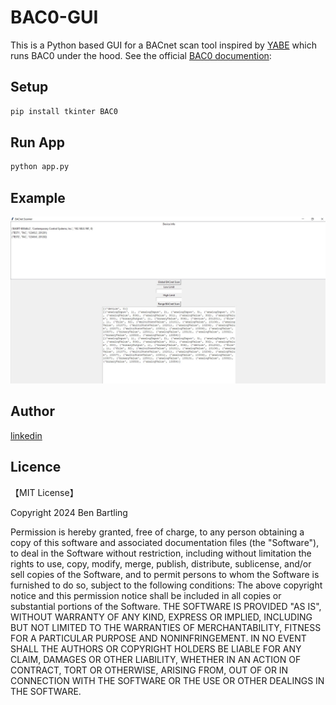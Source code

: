 # BAC0-GUI

This is a Python based GUI for a BACnet scan tool inspired by [YABE](https://sourceforge.net/projects/yetanotherbacnetexplorer/) which runs BAC0 under the hood. See the official [BAC0 documention](https://bac0.readthedocs.io/en/latest/):


## Setup
```bash
pip install tkinter BAC0
```

## Run App
```bash
python app.py
```

## Example
![Alt Text](example_snip.JPG)


## Author

[linkedin](https://www.linkedin.com/in/ben-bartling-510a0961/)

## Licence

【MIT License】

Copyright 2024 Ben Bartling

Permission is hereby granted, free of charge, to any person obtaining a copy of this software and associated documentation files (the "Software"), to deal in the Software without restriction, including without limitation the rights to use, copy, modify, merge, publish, distribute, sublicense, and/or sell copies of the Software, and to permit persons to whom the Software is furnished to do so, subject to the following conditions: The above copyright notice and this permission notice shall be included in all copies or substantial portions of the Software. THE SOFTWARE IS PROVIDED "AS IS", WITHOUT WARRANTY OF ANY KIND, EXPRESS OR IMPLIED, INCLUDING BUT NOT LIMITED TO THE WARRANTIES OF MERCHANTABILITY, FITNESS FOR A PARTICULAR PURPOSE AND NONINFRINGEMENT. IN NO EVENT SHALL THE AUTHORS OR COPYRIGHT HOLDERS BE LIABLE FOR ANY CLAIM, DAMAGES OR OTHER LIABILITY, WHETHER IN AN ACTION OF CONTRACT, TORT OR OTHERWISE, ARISING FROM, OUT OF OR IN CONNECTION WITH THE SOFTWARE OR THE USE OR OTHER DEALINGS IN THE SOFTWARE.
